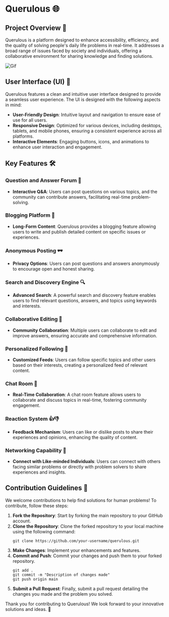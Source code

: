 # Querulous 🌐

## Project Overview 🚀

Querulous is a platform designed to enhance accessibility, efficiency, and the quality of solving people's daily life problems in real-time. It addresses a broad range of issues faced by society and individuals, offering a collaborative environment for sharing knowledge and finding solutions.

![Gif](https://y.yarn.co/a5913d38-4450-448b-a5ee-07ea39bdfb2a_text.gif)

## User Interface (UI) 🎨

Querulous features a clean and intuitive user interface designed to provide a seamless user experience. The UI is designed with the following aspects in mind:

- **User-Friendly Design**: Intuitive layout and navigation to ensure ease of use for all users.
- **Responsive Design**: Optimized for various devices, including desktops, tablets, and mobile phones, ensuring a consistent experience across all platforms.
- **Interactive Elements**: Engaging buttons, icons, and animations to enhance user interaction and engagement.

## Key Features 🛠️

### Question and Answer Forum 💬
- **Interactive Q&A**: Users can post questions on various topics, and the community can contribute answers, facilitating real-time problem-solving.

### Blogging Platform 📝
- **Long-Form Content**: Querulous provides a blogging feature allowing users to write and publish detailed content on specific issues or experiences.

### Anonymous Posting 🕶️
- **Privacy Options**: Users can post questions and answers anonymously to encourage open and honest sharing.

### Search and Discovery Engine 🔍
- **Advanced Search**: A powerful search and discovery feature enables users to find relevant questions, answers, and topics using keywords and interests.

### Collaborative Editing 🤝
- **Community Collaboration**: Multiple users can collaborate to edit and improve answers, ensuring accurate and comprehensive information.

### Personalized Following 📌
- **Customized Feeds**: Users can follow specific topics and other users based on their interests, creating a personalized feed of relevant content.

### Chat Room 💬
- **Real-Time Collaboration**: A chat room feature allows users to collaborate and discuss topics in real-time, fostering community engagement.

### Reaction System 👍👎
- **Feedback Mechanism**: Users can like or dislike posts to share their experiences and opinions, enhancing the quality of content.

### Networking Capability 🤝
- **Connect with Like-minded Individuals**: Users can connect with others facing similar problems or directly with problem solvers to share experiences and insights.

## Contribution Guidelines 📝

We welcome contributions to help find solutions for human problems! To contribute, follow these steps:

1. **Fork the Repository**: Start by forking the main repository to your GitHub account.
2. **Clone the Repository**: Clone the forked repository to your local machine using the following command:
    ```
    git clone https://github.com/your-username/querulous.git
    ```
3. **Make Changes**: Implement your enhancements and features.
4. **Commit and Push**: Commit your changes and push them to your forked repository.
    ```
    git add .
    git commit -m "Description of changes made"
    git push origin main
    ```
5. **Submit a Pull Request**: Finally, submit a pull request detailing the changes you made and the problem you solved.

Thank you for contributing to Querulous! We look forward to your innovative solutions and ideas. 🙌

